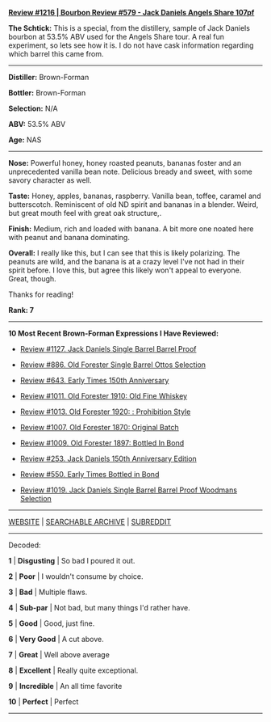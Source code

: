 
[**Review #1216 | Bourbon Review #579 - Jack Daniels Angels Share 107pf**]( https://t8ke.review/review-1216-jack-daniels-angels-share-107pf)

**The Schtick:** This is a special, from the distillery, sample of Jack Daniels bourbon at 53.5% ABV used for the Angels Share tour. A real fun experiment, so lets see how it is. I do not have cask information regarding which barrel this came from. 

-----

**Distiller:** Brown-Forman

**Bottler:** Brown-Forman

**Selection:** N/A

**ABV:** 53.5% ABV

**Age:** NAS 

-----

**Nose:**  Powerful honey, honey roasted peanuts, bananas foster and an unprecedented vanilla bean note. Delicious bready and sweet, with some savory character as well. 

**Taste:** Honey, apples, bananas, raspberry. Vanilla bean, toffee, caramel and butterscotch. Reminiscent of old ND spirit and bananas in a blender. Weird, but great mouth feel with great oak structure,. 

**Finish:** Medium, rich and loaded with banana. A bit more one noated here with peanut and banana dominating. 

**Overall:** I really like this, but I can see that this is likely polarizing. The peanuts are wild, and the banana is at a crazy level I've not had in their spirit before. I love this, but agree this likely won't appeal to everyone. Great, though. 

Thanks for reading!

**Rank: 7**

----- 

**10 Most Recent Brown-Forman Expressions I Have Reviewed:** 

- [Review #1127. Jack Daniels Single Barrel Barrel Proof]( https://t8ke.review/review-1127-jack-daniels-single-barrel-barrel-proof/) 

- [Review #886. Old Forester Single Barrel Ottos Selection]( https://t8ke.review/review-886-old-forester-single-barrel-ottos-selection/) 

- [Review #643. Early Times 150th Anniversary]( https://t8ke.review/review-643-early-times-150th-anniversary/) 

- [Review #1011. Old Forester 1910: Old Fine Whiskey]( https://t8ke.review/review-1011-old-forester-1910-old-fine-whiskey/) 

- [Review #1013. Old Forester 1920: : Prohibition Style]( https://t8ke.review/review-1013-old-forester-1920-prohibition-style/) 

- [Review #1007. Old Forester 1870: Original Batch]( https://t8ke.review/review-1007-old-forester-1870-original-batch/) 

- [Review #1009. Old Forester 1897: Bottled In Bond]( https://t8ke.review/review-1009-old-forester-1897-bottled-in-bond/) 

- [Review #253. Jack Daniels 150th Anniversary Edition]( https://t8ke.review/review-253-jack-daniels-150th-anniversary-release/) 

- [Review #550. Early Times Bottled in Bond]( https://t8ke.review/review-550-early-times-bib/) 

- [Review #1019. Jack Daniels Single Barrel Barrel Proof Woodmans Selection]( https://t8ke.review/review-1019-jack-daniels-single-barrel-barrel-proof-bourbon-woodmans-selection/) 

-----

[WEBSITE](https://t8ke.review) | [SEARCHABLE ARCHIVE](https://t8ke.review/review-archive/) | [SUBREDDIT](https://reddit.com/r/t8kereviews)

-----

Decoded:

**1** | **Disgusting** | So bad I poured it out.

**2** | **Poor** | I wouldn't consume by choice.

**3** | **Bad** | Multiple flaws.

**4** | **Sub-par** | Not bad, but many things I'd rather have.

**5** | **Good** | Good, just fine.

**6** | **Very Good** | A cut above.

**7** | **Great** | Well above average

**8** | **Excellent** | Really quite exceptional.

**9** | **Incredible** | An all time favorite

**10** | **Perfect** | Perfect

----

